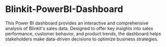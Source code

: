 # Blinkit-PowerBI-Dashboard
This Power BI dashboard provides an interactive and comprehensive analysis of Blinkit's sales data. Designed to offer key insights into sales performance, customer behavior, and product trends, the dashboard helps stakeholders make data-driven decisions to optimize business strategies.
